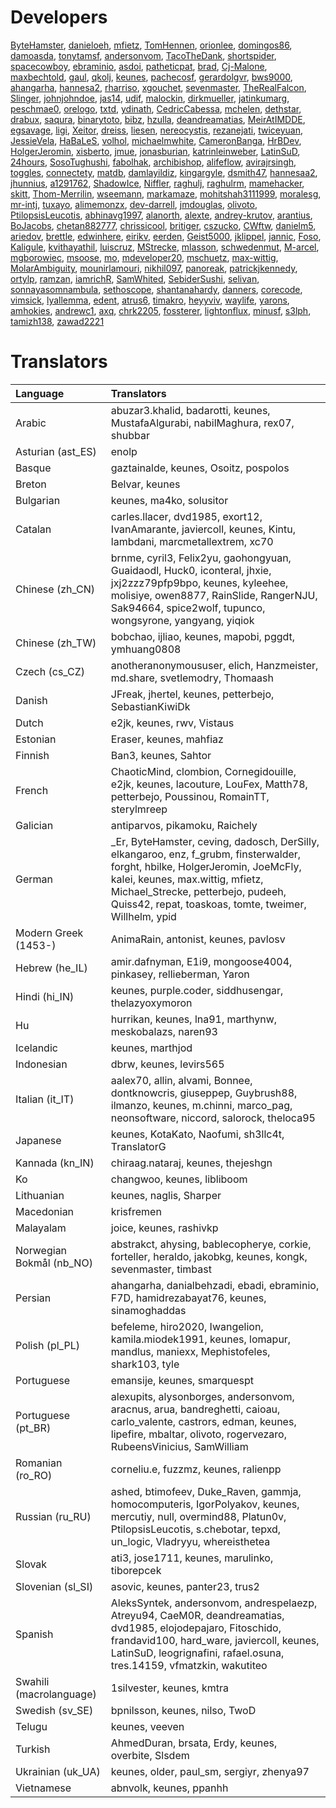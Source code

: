 # Developers

[ByteHamster](https://github.com/ByteHamster), [danieloeh](https://github.com/danieloeh), [mfietz](https://github.com/mfietz), [TomHennen](https://github.com/TomHennen), [orionlee](https://github.com/orionlee), [domingos86](https://github.com/domingos86), [damoasda](https://github.com/damoasda), [tonytamsf](https://github.com/tonytamsf), [andersonvom](https://github.com/andersonvom), [TacoTheDank](https://github.com/TacoTheDank), [shortspider](https://github.com/shortspider), [spacecowboy](https://github.com/spacecowboy), [ebraminio](https://github.com/ebraminio), [asdoi](https://github.com/asdoi), [patheticpat](https://github.com/patheticpat), [brad](https://github.com/brad), [Cj-Malone](https://github.com/Cj-Malone), [maxbechtold](https://github.com/maxbechtold), [gaul](https://github.com/gaul), [qkolj](https://github.com/qkolj), [keunes](https://github.com/keunes), [pachecosf](https://github.com/pachecosf), [gerardolgvr](https://github.com/gerardolgvr), [bws9000](https://github.com/bws9000), [ahangarha](https://github.com/ahangarha), [hannesa2](https://github.com/hannesa2), [rharriso](https://github.com/rharriso), [xgouchet](https://github.com/xgouchet), [sevenmaster](https://github.com/sevenmaster), [TheRealFalcon](https://github.com/TheRealFalcon), [Slinger](https://github.com/Slinger), [johnjohndoe](https://github.com/johnjohndoe), [jas14](https://github.com/jas14), [udif](https://github.com/udif), [malockin](https://github.com/malockin), [dirkmueller](https://github.com/dirkmueller), [jatinkumarg](https://github.com/jatinkumarg), [peschmae0](https://github.com/peschmae0), [orelogo](https://github.com/orelogo), [txtd](https://github.com/txtd), [ydinath](https://github.com/ydinath), [CedricCabessa](https://github.com/CedricCabessa), [mchelen](https://github.com/mchelen), [dethstar](https://github.com/dethstar), [drabux](https://github.com/drabux), [saqura](https://github.com/saqura), [binarytoto](https://github.com/binarytoto), [bibz](https://github.com/bibz), [hzulla](https://github.com/hzulla), [deandreamatias](https://github.com/deandreamatias), [MeirAtIMDDE](https://github.com/MeirAtIMDDE), [egsavage](https://github.com/egsavage), [ligi](https://github.com/ligi), [Xeitor](https://github.com/Xeitor), [dreiss](https://github.com/dreiss), [liesen](https://github.com/liesen), [nereocystis](https://github.com/nereocystis), [rezanejati](https://github.com/rezanejati), [twiceyuan](https://github.com/twiceyuan), [JessieVela](https://github.com/JessieVela), [HaBaLeS](https://github.com/HaBaLeS), [volhol](https://github.com/volhol), [michaelmwhite](https://github.com/michaelmwhite), [CameronBanga](https://github.com/CameronBanga), [HrBDev](https://github.com/HrBDev), [HolgerJeromin](https://github.com/HolgerJeromin), [xisberto](https://github.com/xisberto), [jmue](https://github.com/jmue), [jonasburian](https://github.com/jonasburian), [katrinleinweber](https://github.com/katrinleinweber), [LatinSuD](https://github.com/LatinSuD), [24hours](https://github.com/24hours), [SosoTughushi](https://github.com/SosoTughushi), [fabolhak](https://github.com/fabolhak), [archibishop](https://github.com/archibishop), [alifeflow](https://github.com/alifeflow), [avirajrsingh](https://github.com/avirajrsingh), [toggles](https://github.com/toggles), [connectety](https://github.com/connectety), [matdb](https://github.com/matdb), [damlayildiz](https://github.com/damlayildiz), [kingargyle](https://github.com/kingargyle), [dsmith47](https://github.com/dsmith47), [hannesaa2](https://github.com/hannesaa2), [jhunnius](https://github.com/jhunnius), [a1291762](https://github.com/a1291762), [ShadowIce](https://github.com/ShadowIce), [Niffler](https://github.com/Niffler), [raghulj](https://github.com/raghulj), [raghulrm](https://github.com/raghulrm), [mamehacker](https://github.com/mamehacker), [skitt](https://github.com/skitt), [Thom-Merrilin](https://github.com/Thom-Merrilin), [wseemann](https://github.com/wseemann), [markamaze](https://github.com/markamaze), [mohitshah3111999](https://github.com/mohitshah3111999), [moralesg](https://github.com/moralesg), [mr-intj](https://github.com/mr-intj), [tuxayo](https://github.com/tuxayo), [alimemonzx](https://github.com/alimemonzx), [dev-darrell](https://github.com/dev-darrell), [jmdouglas](https://github.com/jmdouglas), [olivoto](https://github.com/olivoto), [PtilopsisLeucotis](https://github.com/PtilopsisLeucotis), [abhinavg1997](https://github.com/abhinavg1997), [alanorth](https://github.com/alanorth), [alexte](https://github.com/alexte), [andrey-krutov](https://github.com/andrey-krutov), [arantius](https://github.com/arantius), [BoJacobs](https://github.com/BoJacobs), [chetan882777](https://github.com/chetan882777), [chrissicool](https://github.com/chrissicool), [britiger](https://github.com/britiger), [cszucko](https://github.com/cszucko), [CWftw](https://github.com/CWftw), [danielm5](https://github.com/danielm5), [ariedov](https://github.com/ariedov), [brettle](https://github.com/brettle), [edwinhere](https://github.com/edwinhere), [eirikv](https://github.com/eirikv), [eerden](https://github.com/eerden), [Geist5000](https://github.com/Geist5000), [jklippel](https://github.com/jklippel), [jannic](https://github.com/jannic), [Foso](https://github.com/Foso), [Kaligule](https://github.com/Kaligule), [kvithayathil](https://github.com/kvithayathil), [luiscruz](https://github.com/luiscruz), [MStrecke](https://github.com/MStrecke), [mlasson](https://github.com/mlasson), [schwedenmut](https://github.com/schwedenmut), [M-arcel](https://github.com/M-arcel), [mgborowiec](https://github.com/mgborowiec), [msoose](https://github.com/msoose), [mo](https://github.com/mo), [mdeveloper20](https://github.com/mdeveloper20), [mschuetz](https://github.com/mschuetz), [max-wittig](https://github.com/max-wittig), [MolarAmbiguity](https://github.com/MolarAmbiguity), [mounirlamouri](https://github.com/mounirlamouri), [nikhil097](https://github.com/nikhil097), [panoreak](https://github.com/panoreak), [patrickjkennedy](https://github.com/patrickjkennedy), [ortylp](https://github.com/ortylp), [ramzan](https://github.com/ramzan), [iamrichR](https://github.com/iamrichR), [SamWhited](https://github.com/SamWhited), [SebiderSushi](https://github.com/SebiderSushi), [selivan](https://github.com/selivan), [sonnayasomnambula](https://github.com/sonnayasomnambula), [sethoscope](https://github.com/sethoscope), [shantanahardy](https://github.com/shantanahardy), [danners](https://github.com/danners), [corecode](https://github.com/corecode), [vimsick](https://github.com/vimsick), [lyallemma](https://github.com/lyallemma), [edent](https://github.com/edent), [atrus6](https://github.com/atrus6), [timakro](https://github.com/timakro), [heyyviv](https://github.com/heyyviv), [waylife](https://github.com/waylife), [yarons](https://github.com/yarons), [amhokies](https://github.com/amhokies), [andrewc1](https://github.com/andrewc1), [axq](https://github.com/axq), [chrk2205](https://github.com/chrk2205), [fossterer](https://github.com/fossterer), [lightonflux](https://github.com/lightonflux), [minusf](https://github.com/minusf), [s3lph](https://github.com/s3lph), [tamizh138](https://github.com/tamizh138), [zawad2221](https://github.com/zawad2221)

# Translators

| Language | Translators |
| :-- | :-- |
| Arabic | abuzar3.khalid, badarotti, keunes, MustafaAlgurabi, nabilMaghura, rex07, shubbar |
| Asturian (ast_ES) | enolp |
| Basque | gaztainalde, keunes, Osoitz, pospolos |
| Breton | Belvar, keunes |
| Bulgarian | keunes, ma4ko, solusitor |
| Catalan | carles.llacer, dvd1985, exort12, IvanAmarante, javiercoll, keunes, Kintu, lambdani, marcmetallextrem, xc70 |
| Chinese (zh_CN) | brnme, cyril3, Felix2yu, gaohongyuan, Guaidaodl, Huck0, iconteral, jhxie, jxj2zzz79pfp9bpo, keunes, kyleehee, molisiye, owen8877, RainSlide, RangerNJU, Sak94664, spice2wolf, tupunco, wongsyrone, yangyang, yiqiok |
| Chinese (zh_TW) | bobchao, ijliao, keunes, mapobi, pggdt, ymhuang0808 |
| Czech (cs_CZ) | anotheranonymoususer, elich, Hanzmeister, md.share, svetlemodry, Thomaash |
| Danish | JFreak, jhertel, keunes, petterbejo, SebastianKiwiDk |
| Dutch | e2jk, keunes, rwv, Vistaus |
| Estonian | Eraser, keunes, mahfiaz |
| Finnish | Ban3, keunes, Sahtor |
| French | ChaoticMind, clombion, Cornegidouille, e2jk, keunes, lacouture, LouFex, Matth78, petterbejo, Poussinou, RomainTT, sterylmreep |
| Galician | antiparvos, pikamoku, Raichely |
| German | _Er, ByteHamster, ceving, dadosch, DerSilly, elkangaroo, enz, f_grubm, finsterwalder, forght, hbilke, HolgerJeromin, JoeMcFly, kalei, keunes, max.wittig, mfietz, Michael_Strecke, petterbejo, pudeeh, Quiss42, repat, toaskoas, tomte, tweimer, Willhelm, ypid |
| Modern Greek (1453-) | AnimaRain, antonist, keunes, pavlosv |
| Hebrew (he_IL) | amir.dafnyman, E1i9, mongoose4004, pinkasey, rellieberman, Yaron |
| Hindi (hi_IN) | keunes, purple.coder, siddhusengar, thelazyoxymoron |
| Hu | hurrikan, keunes, lna91, marthynw, meskobalazs, naren93 |
| Icelandic | keunes, marthjod |
| Indonesian | dbrw, keunes, levirs565 |
| Italian (it_IT) | aalex70, allin, alvami, Bonnee, dontknowcris, giuseppep, Guybrush88, ilmanzo, keunes, m.chinni, marco_pag, neonsoftware, niccord, salorock, theloca95 |
| Japanese | keunes, KotaKato, Naofumi, sh3llc4t, TranslatorG |
| Kannada (kn_IN) | chiraag.nataraj, keunes, thejeshgn |
| Ko | changwoo, keunes, libliboom |
| Lithuanian | keunes, naglis, Sharper |
| Macedonian | krisfremen |
| Malayalam | joice, keunes, rashivkp |
| Norwegian Bokmål (nb_NO) | abstrakct, ahysing, bablecopherye, corkie, forteller, heraldo, jakobkg, keunes, kongk, sevenmaster, timbast |
| Persian | ahangarha, danialbehzadi, ebadi, ebraminio, F7D, hamidrezabayat76, keunes, sinamoghaddas |
| Polish (pl_PL) | befeleme, hiro2020, Iwangelion, kamila.miodek1991, keunes, lomapur, mandlus, maniexx, Mephistofeles, shark103, tyle |
| Portuguese | emansije, keunes, smarquespt |
| Portuguese (pt_BR) | alexupits, alysonborges, andersonvom, aracnus, arua, bandreghetti, caioau, carlo_valente, castrors, edman, keunes, lipefire, mbaltar, olivoto, rogervezaro, RubeensVinicius, SamWilliam |
| Romanian (ro_RO) | corneliu.e, fuzzmz, keunes, ralienpp |
| Russian (ru_RU) | ashed, btimofeev, Duke_Raven, gammja, homocomputeris, IgorPolyakov, keunes, mercutiy, null, overmind88, Platun0v, PtilopsisLeucotis, s.chebotar, tepxd, un_logic, Vladryyu, whereisthetea |
| Slovak | ati3, jose1711, keunes, marulinko, tiborepcek |
| Slovenian (sl_SI) | asovic, keunes, panter23, trus2 |
| Spanish | AleksSyntek, andersonvom, andrespelaezp, Atreyu94, CaeM0R, deandreamatias, dvd1985, elojodepajaro, Fitoschido, frandavid100, hard_ware, javiercoll, keunes, LatinSuD, leogrignafini, rafael.osuna, tres.14159, vfmatzkin, wakutiteo |
| Swahili (macrolanguage) | 1silvester, keunes, kmtra |
| Swedish (sv_SE) | bpnilsson, keunes, nilso, TwoD |
| Telugu | keunes, veeven |
| Turkish | AhmedDuran, brsata, Erdy, keunes, overbite, Slsdem |
| Ukrainian (uk_UA) | keunes, older, paul_sm, sergiyr, zhenya97 |
| Vietnamese | abnvolk, keunes, ppanhh |
